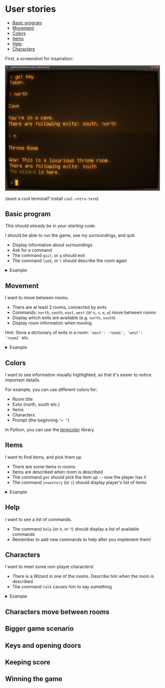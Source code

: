 # User stories

<!-- toc -->

- [Basic program](#basic-program)
- [Movement](#movement)
- [Colors](#colors)
- [Items](#items)
- [Help](#help)
- [Characters](#characters)

<!-- tocstop -->

First, a screenshot for inspiration:

![screenshot](screenshot.png)

(want a cool terminal? install `cool-retro-term`)

## Basic program

*This should already be in your starting code*.

I should be able to run the game, see my surroundings, and quit.

- Display information about surroundings
- Ask for a command
- The command `quit`, or `q` should exit
- The command `look`, or `l` should describe the room again

<details>
<summary>Example</summary>

```
Outside

You're standing outside a large cave.

> xxx
I don't recognize that command.

> quit
Goodbye!
```

</details>

## Movement

I want to move between rooms.

- There are at least 2 rooms, connected by exits
- Commands: `north`, `south`, `east`, `west` (or `n`, `s`, `e`, `w`) move between rooms
- Display which exits are available (e.g. `north`, `south`)
- Display room information when moving

Hint: Store a dictionary of exits in a room: `'east': 'room1', 'west': 'room2'` etc.

<details>
<summary>Example</summary>

```
Outside

You're standing outside a large cave.
There are the following exits: north

> north

Cave

You're inside a huge cave.
There are the following exits: south
```

</details>

## Colors

I want to see information visually highlighted, so that it's easier to notice important details.

For example, you can use different colors for:
- Room title
- Exits (north, south etc.)
- Items
- Characters
- Prompt (the beginning `"> "`)

In Python, you can use the [termcolor](https://pypi.org/project/termcolor/) library.

## Items

I want to find items, and pick them up.

- There are some items in rooms
- Items are described when room is described
- The command `get` should pick the item up -- now the player has it
- The command `inventory` (or `i`) should display player's list of items


<details>
<summary>Example</summary>

```
Outside

You're standing outside a large cave.
There are items on the floor: key

> get
Get what? key
Taken.

> i
You are carrying: key
```

</details>

## Help

I want to see a list of commands.

- The command `help` (or `h`, or `?`) should display a list of available commands
- Remember to add new commands to help after you implement them!

## Characters

I want to meet some non-player characters!

- There is a Wizard in one of the rooms. Describe him when the room is described
- The command `talk` causes him to say something

<details>
<summary>Example</summary>

```
Cave

You're in a cave.
The Wizard is here.

> talk
Talk to who? The Wizard
The Wizard says, "Greetings, adventurer!"
```

</details>

## Characters move between rooms

## Bigger game scenario

## Keys and opening doors

## Keeping score

## Winning the game
